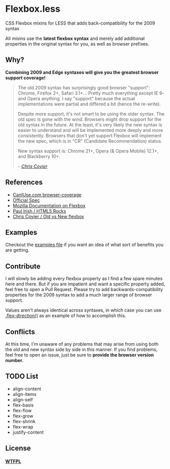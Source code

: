 Flexbox.less
============

CSS Flexbox mixins for LESS that adds back-compatibility for the 2009 syntax

All mixins use the **latest flexbox syntax** and merely add additional properties in the original syntax for you, 
as well as browser prefixes.

## Why?

**Combining 2009 and Edge syntaxes will give you the greatest browser support coverage!**

> The old 2009 syntax has surprisingly good browser "support": Chrome, Firefox 2+, Safari 3.1+... Pretty much everything except IE 9- and Opera anything. I say "support" because the actual implementations were partial and differed a bit (hence the re-write).
>
> Despite more support, it's not smart to be using the older syntax. The old spec is gone with the wind. Browsers might drop support for the old syntax in the future. At the least, it's very likely the new syntax is easier to understand and will be implemented more deeply and more consistently. Browsers that don't yet support Flexbox will implement the new spec, which is in "CR" (Candidate Recommendation) status.
>
> New syntax support is: Chrome 21+, Opera (& Opera Mobile) 12.1+, and Blackberry 10+.
>
> \- [_Chris Coyier_](http://css-tricks.com/old-flexbox-and-new-flexbox/)

## References

* [CanIUse.com browser-coverage](http://caniuse.com/#feat=flexbox)
* [Official Spec](http://www.w3.org/TR/css3-flexbox/)
* [Mozilla Documentation on Flexbox](https://developer.mozilla.org/en-US/docs/CSS/Using_CSS_flexible_boxes)
* [Paul Irish / HTML5 Rocks](http://www.html5rocks.com/en/tutorials/flexbox/quick/)
* [Chris Coyier / Old vs New flexbox](http://css-tricks.com/old-flexbox-and-new-flexbox/)

## Examples

Checkout the [examples file](EXAMPLES.md) if you want an idea of what sort of benefits you are getting.

## Contribute

I will slowly be adding every flexbox property as I find a few spare minutes here and there. But if you are impatient
and want a specific property added, feel free to open a Pull Request. Please try to add backwards-compatibility
properties for the 2009 syntax to add a much larger range of browser support.

Values aren't always identical across syntaxes, in which case you can use [.flex-direction()](https://github.com/ProLoser/Flexbox.less/blob/master/mixins.less#L31-L60)
as an example of how to accomplish this.

## Conflicts

At this time, I'm unaware of any problems that may arise from using both the old and new syntax side by side in this
manner. If you find problems, feel free to open an issue, just be sure to **provide the browser version number.**

## TODO List

* align-content
* align-items
* align-self
* flex-basis
* flex-flow
* flex-grow
* flex-shrink
* flex-wrap
* justify-content

## License

#### [WTFPL](http://www.wtfpl.net/about/)
